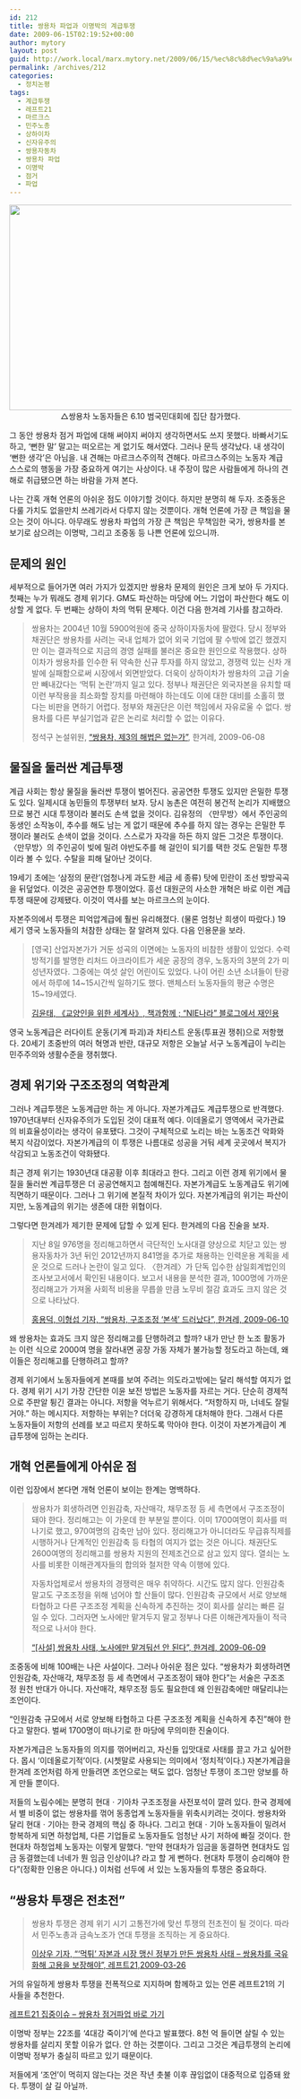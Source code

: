 ```yaml
---
id: 212
title: 쌍용차 파업과 이명박의 계급투쟁
date: 2009-06-15T02:19:52+00:00
author: mytory
layout: post
guid: http://work.local/marx.mytory.net/2009/06/15/%ec%8c%8d%ec%9a%a9%ec%b0%a8-%ed%8c%8c%ec%97%85%ea%b3%bc-%ec%9d%b4%eb%aa%85%eb%b0%95%ec%9d%98-%ea%b3%84%ea%b8%89%ed%88%ac%ec%9f%81/
permalink: /archives/212
categories:
  - 정치논평
tags:
  - 계급투쟁
  - 레프트21
  - 마르크스
  - 민주노총
  - 상하이차
  - 신자유주의
  - 쌍용자동차
  - 쌍용차 파업
  - 이명박
  - 점거
  - 파업
---
```

<p style="text-align: center; ">
  <img src="http://work.local/marx.mytory.net/wp-content/uploads/1/cfile4.uf.150157234A35AF9D741477.jpg" class="aligncenter" width="550" height="367" alt="" filename="sym1.jpg" filemime="image/jpeg" />△쌍용차 노동자들은&nbsp;6.10 범국민대회에 집단 참가했다.
</p>

그 동안 쌍용차 점거 파업에 대해 써야지 써야지 생각하면서도 쓰지 못했다. 바빠서기도 하고, ‘뻔한 말’ 말고는 떠오르는 게 없기도 해서였다. 그러나 문득 생각났다. 내 생각이 ‘뻔한 생각’은 아님을. 내 견해는 마르크스주의적 견해다. 마르크스주의는 노동자 계급 스스로의 행동을 가장 중요하게 여기는 사상이다. 내 주장이 많은 사람들에게 하나의 견해로 취급됐으면 하는 바람을 가져 본다.

나는 간혹 개혁 언론의 아쉬운 점도 이야기할 것이다. 하지만 분명히 해 두자. 조중동은 다룰 가치도 없을만치 쓰레기라서 다루지 않는 것뿐이다. 개혁 언론에 가장 큰 책임을 물으는 것이 아니다. 아무래도 쌍용차 파업의 가장 큰 책임은 무책임한 국가, 쌍용차를 본보기로 삼으려는 이명박, 그리고 조중동 등 나쁜 언론에 있으니까.

## 문제의 원인

세부적으로 들어가면 여러 가지가 있겠지만 쌍용차 문제의 원인은 크게 보아 두 가지다. 첫째는 누가 뭐래도 경제 위기다. GM도 파산하는 마당에 어느 기업이 파산한다 해도 이상할 게 없다. 두 번째는 상하이 차의 먹튀 문제다. 이건 다음 한겨레 기사를 참고하라.

> 쌍용차는 2004년 10월 5900억원에 중국 상하이자동차에 팔렸다. 당시 정부와 채권단은 쌍용차를 사려는 국내 업체가 없어 외국 기업에 팔 수밖에 없긴 했겠지만 이는 결과적으로 지금의 경영 실패를 불러온 중요한 원인으로 작용했다. 상하이차가 쌍용차를 인수한 뒤 약속한 신규 투자를 하지 않았고, 경쟁력 있는 신차 개발에 실패함으로써 시장에서 외면받았다. 더욱이 상하이차가 쌍용차의 고급 기술만 빼내갔다는 ‘먹튀 논란’까지 일고 있다. 정부나 채권단은 외국자본을 유치할 때 이런 부작용을 최소화할 장치를 마련해야 하는데도 이에 대한 대비를 소홀히 했다는 비판을 면하기 어렵다. 정부와 채권단은 이런 책임에서 자유로울 수 없다. 쌍용차를 다른 부실기업과 같은 논리로 처리할 수 없는 이유다.
> 
> <p class="rep">
>   정석구 논설위원, <a href="http://www.hani.co.kr/arti/opinion/column/359336.html" target="_blank" title="">“쌍용차, 제3의 해법은 없는가”</a>, 한겨레, 2009-06-08
> </p>

## 물질을 둘러싼 계급투쟁

계급 사회는 항상 물질을 둘러싼 투쟁이 벌어진다. 공공연한 투쟁도 있지만 은밀한 투쟁도 있다. 일제시대 농민들의 투쟁부터 보자. 당시 농촌은 여전히 봉건적 논리가 지배했으므로 봉건 시대 투쟁이라 불러도 손색 없을 것이다. 김유정의 〈만무방〉에서 주인공의 동생인 소작농이, 추수를 해도 남는 게 없기 때문에 추수를 하지 않는 경우는 은밀한 투쟁이라 불러도 손색이 없을 것이다. 스스로가 자각을 하든 하지 않든 그것은 투쟁이다. 〈만무방〉의 주인공이 빚에 밀려 야반도주를 해 걸인이 되기를 택한 것도 은밀한 투쟁이라 볼 수 있다. 수탈을 피해 달아난 것이다.

19세기 초에는 ‘삼정의 문란’(엄청나게 과도한 세금 세 종류) 탓에 민란이 조선 방방곡곡을 뒤덮었다. 이것은 공공연한 투쟁이었다. 흥선 대원군의 사소한 개혁은 바로 이런 계급투쟁 때문에 강제됐다. 이것이 역사를 보는 마르크스의 눈이다.

자본주의에서 투쟁은 피억압계급에 훨씬 유리해졌다. (물론 엄청난 희생이 따랐다.) 19세기 영국 노동자들의 처참한 상태는 잘 알려져 있다. 다음 인용문을 보라.

> [영국] 산업자본가가 거둔 성곡의 이면에는 노동자의 비참한 생활이 있었다. 수력방적기를 발명한 리처드 아크라이트가 세운 공장의 경우, 노동자의 3분의 2가 미성년자였다. 그중에는 여섯 살인 어린이도 있었다. 나이 어린 소년 소녀들이 탄광에서 하루에 14~15시간씩 일하기도 했다. 맨체스터 노동자들의 평균 수명은 15~19세였다.
> 
> <p class="rep">
>   <a href="http://blog.joins.com/media/folderListSlide.asp?uid=skc0706&folder=172&list_id=10459654" target="_blank" title="새 창에서 엽니다">김윤태, 《교양인을 위한 세계사》, 책과함께 ; “NIE나라” 블로그에서 재인용</a>
> </p>

영국 노동계급은 러다이트 운동(기계 파괴)과 차티스트 운동(투표권 쟁취)으로 저항했다. 20세기 초중반의 여러 혁명과 반란, 대규모 저항은 오늘날 서구 노동계급이 누리는 민주주의와 생활수준을 쟁취했다.

## 경제 위기와 구조조정의 역학관계

그러나 계급투쟁은 노동계급만 하는 게 아니다. 자본가계급도 계급투쟁으로 반격했다. 1970년대부터 신자유주의가 도입된 것이 대표적 예다. 이데올로기 영역에서 국가관료의 비효율성이라는 생각이 유포됐다. 그것이 구체적으로 노리는 바는 노동조건 악화와 복지 삭감이었다. 자본가계급의 이 투쟁은 나름대로 성공을 거둬 세계 곳곳에서 복지가 삭감되고 노동조건이 악화됐다.

최근 경제 위기는 1930년대 대공황 이후 최대라고 한다. 그리고 이런 경제 위기에서 물질을 둘러싼 계급투쟁은 더 공공연해지고 첨예해진다. 자본가계급도 노동계급도 위기에 직면하기 때문이다. 그러나 그 위기에 본질적 차이가 있다. 자본가계급의 위기는 파산이지만, 노동계급의 위기는 생존에 대한 위협이다.

그렇다면 한겨레가 제기한 문제에 답할 수 있게 된다. 한겨레의 다음 진술을 보자.

> 지난 8일 976명을 정리해고하면서 극단적인 노사대결 양상으로 치닫고 있는 쌍용자동차가 3년 뒤인 2012년까지 841명을 추가로 채용하는 인력운용 계획을 세운 것으로 드러나 논란이 일고 있다. 〈한겨레〉가 단독 입수한 삼일회계법인의 조사보고서에서 확인된 내용이다. 보고서 내용을 분석한 결과, 1000명에 가까운 정리해고가 가져올 사회적 비용을 무릅쓸 만큼 노무비 절감 효과도 크지 않은 것으로 나타났다.
> 
> <p class="rep">
>   <a href="http://www.hani.co.kr/arti/society/society_general/359673.html" target="_blank" title="새 창에서 엽니다">홍용덕, 이형섭 기자, “쌍용차, 구조조정 ‘본색’ 드러났다”, 한겨레, 2009-06-10</a>
> </p>

왜 쌍용차는 효과도 크지 않은 정리해고를 단행하려고 할까? 내가 만난 한 노조 활동가는 이런 식으로 2000여 명을 잘라내면 공장 가동 자체가 불가능할 정도라고 하는데, 왜 이들은 정리해고를 단행하려고 할까?

경제 위기에서 노동자들에게 본때를 보여 주려는 의도라고밖에는 달리 해석할 여지가 없다. 경제 위기 시기 가장 간단한 이윤 보전 방법은 노동자를 자르는 거다. 단순히 경제적으로 주판알 튕긴 결과는 아니다. 저항을 억누르기 위해서다. “저항하지 마, 너네도 잘릴 거야.” 하는 메시지다. 저항하는 부위는? 더더욱 강경하게 대처해야 한다. 그래서 다른 노동자들이 저항의 선례를 보고 따르지 못하도록 막아야 한다. 이것이 자본가계급이 계급투쟁에 임하는 논리다.

## 개혁 언론들에게 아쉬운 점

이런 입장에서 본다면 개혁 언론이 보이는 한계는 명백하다.

> 쌍용차가 회생하려면 인원감축, 자산매각, 채무조정 등 세 측면에서 구조조정이 돼야 한다. 정리해고는 이 가운데 한 부분일 뿐이다. 이미 1700여명이 회사를 떠나기로 했고, 970여명의 감축만 남아 있다. 정리해고가 아니더라도 무급휴직제를 시행하거나 단계적인 인원감축 등 타협의 여지가 없는 것은 아니다. 채권단도 2600여명의 정리해고를 쌍용차 지원의 전제조건으로 삼고 있지 않다. 열쇠는 노사를 비롯한 이해관계자들의 합의와 철저한 약속 이행에 있다.
> 
> 자동차업체로서 쌍용차의 경쟁력은 매우 취약하다. 시간도 많지 않다. 인원감축 말고도 구조조정을 위해 넘어야 할 산들이 많다. 인원감축 규모에서 서로 양보해 타협하고 다른 구조조정 계획을 신속하게 추진하는 것이 회사를 살리는 빠른 길일 수 있다. 그러자면 노사에만 맡겨두지 말고 정부나 다른 이해관계자들이 적극적으로 나서야 한다. 
> 
> <p class="rep">
>   <a href="http://www.hani.co.kr/arti/opinion/editorial/359547.html" target="_blank" title="새 창에서 엽니다">“[사설] 쌍용차 사태, 노사에만 맡겨둬선 안 된다”, 한겨레, 2009-06-09</a>
> </p>

조중동에 비해 100배는 나은 사설이다. 그러나 아쉬운 점은 있다. “쌍용차가 회생하려면 인원감축, 자산매각, 채무조정 등 세 측면에서 구조조정이 돼야 한다”는 서술은 구조조정 원천 반대가 아니다. 자산매각, 채무조정 등도 필요한데 왜 인원감축에만 매달리냐는 조언이다.

“인원감축 규모에서 서로 양보해 타협하고 다른 구조조정 계획을 신속하게 추진”해야 한다고 말한다. 벌써 1700명이 떠나기로 한 마당에 무의미한 진술이다.

자본가계급은 노동자들의 의지를 꺾어버리고, 자신들 입맛대로 사태를 끌고 가고 싶어한다. 몹시 ‘이데올로기적’이다. (시쳇말로 사용되는 의미에서 ‘정치적’이다.) 자본가계급을 한겨레 조언처럼 하게 만들려면 조언으로는 택도 없다. 엄청난 투쟁이 조그만 양보를 하게 만들 뿐이다.

저들의 노림수에는 분명히 현대ㆍ기아차 구조조정을 사전포석이 깔려 있다. 한국 경제에서 별 비중이 없는 쌍용차를 꺾어 동종업계 노동자들을 위축시키려는 것이다. 쌍용차와 달리 현대ㆍ기아는 한국 경제의 핵심 중 하나다. 그리고 현대ㆍ기아 노동자들이 밀려서 항복하게 되면 하청업체, 다른 기업들로 노동자들도 엄청난 사기 저하에 빠질 것이다. 한 현대차 하청업체 노동자는 이렇게 말했다. “만약 현대차가 임금을 동결하면 현대차도 임금 동결했는데 너네가 뭔 임금 인상이냐? 라고 할 게 뻔하다. 현대차 투쟁이 승리해야 한다”(정확한 인용은 아니다.) 이처럼 선두에 서 있는 노동자들의 투쟁은 중요하다.

## “쌍용차 투쟁은 전초전”

> 쌍용차 투쟁은 경제 위기 시기 고통전가에 맞선 투쟁의 전초전이 될 것이다. 따라서 민주노총과 금속노조가 연대 투쟁을 조직하는 게 중요하다.
> 
> <p class="rep">
>   <a href="http://wspaper.org/article/6289" target="_blank" title="새 창에서 엽니다">이상우 기자, “‘먹튀’ 자본과 시장 맹신 정부가 만든 쌍용차 사태 &#8211; 쌍용차를 국유화해 고용을 보장해야”, 레프트21,2009-03-26</a>
> </p>

거의 유일하게 쌍용차 투쟁을 전폭적으로 지지하며 함께하고 있는 언론 레프트21의 기사들을 추천한다.

<p class="link">
  <a href="http://wspaper.org/6_issue.php?issue_no=41" target="_blank" title="">레프트21 집중이슈 &#8211; 쌍용차 점거파업 바로 가기</a>
</p>

이명박 정부는 22조를 ‘4대강 죽이기’에 쓴다고 발표했다. 8천 억 들이면 살릴 수 있는 쌍용차를 살리지 못할 이유가 없다. 안 하는 것뿐이다. 그리고 그것은 계급투쟁의 논리에 이명박 정부가 충실히 따르고 있기 때문이다.

저들에게 ‘조언’이 먹히지 않는다는 것은 작년 촛불 이후 끊임없이 대중적으로 입증돼 왔다. 투쟁이 살 길 아닐까.
